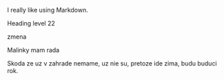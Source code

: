 I really like using Markdown.

Heading level 22

zmena

Malinky mam rada


Skoda ze uz v zahrade nemame, uz nie su, pretoze ide zima, budu buduci rok.






